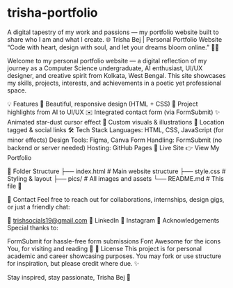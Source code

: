 # trisha-portfolio
A digital tapestry of my work and passions — my portfolio website built to share who I am and what I create.
🌐 Trisha Bej | Personal Portfolio Website
“Code with heart, design with soul, and let your dreams bloom online.” 🌸✨

Welcome to my personal portfolio website — a digital reflection of my journey as a Computer Science undergraduate, AI enthusiast, UI/UX designer, and creative spirit from Kolkata, West Bengal. This site showcases my skills, projects, interests, and achievements in a poetic yet professional space.

💡 Features
🎨 Beautiful, responsive design (HTML + CSS)
💼 Project highlights from AI to UI/UX
✉️ Integrated contact form (via FormSubmit)
✨ Animated star-dust cursor effect
📸 Custom visuals & illustrations
📍 Location tagged & social links
🛠️ Tech Stack
Languages: HTML, CSS, JavaScript (for minor effects)
Design Tools: Figma, Canva
Form Handling: FormSubmit (no backend or server needed)
Hosting: GitHub Pages
🚀 Live Site
👉 View My Portfolio

📂 Folder Structure
├── index.html # Main website structure ├── style.css # Styling & layout ├── pics/ # All images and assets └── README.md # This file 🌷

📝 Contact
Feel free to reach out for collaborations, internships, design gigs, or just a friendly chat:

📧 trishsocials19@gmail.com
💼 LinkedIn
📸 Instagram
🌈 Acknowledgements
Special thanks to:

FormSubmit for hassle-free form submissions
Font Awesome for the icons
You, for visiting and reading 💜
📌 License
This project is for personal academic and career showcasing purposes.
You may fork or use structure for inspiration, but please credit where due. ✨

Stay inspired, stay passionate,
Trisha Bej 🌸
